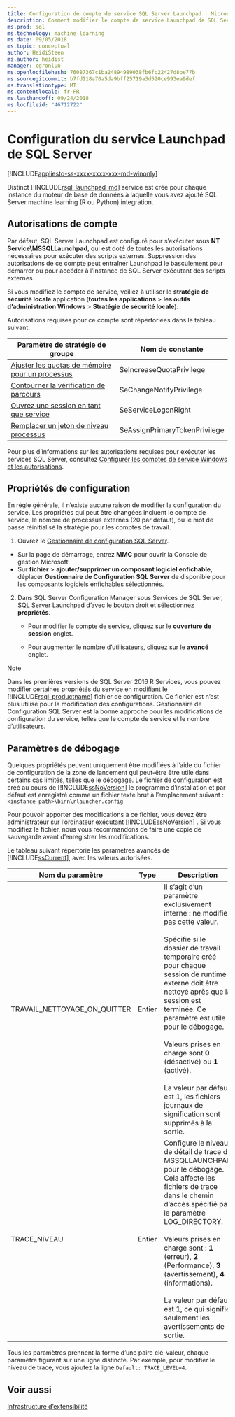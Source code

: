 ```yaml
---
title: Configuration de compte de service SQL Server Launchpad | Microsoft Docs
description: Comment modifier le compte de service Launchpad de SQL Server utilisé pour l’exécution du script externe sur SQL Server.
ms.prod: sql
ms.technology: machine-learning
ms.date: 09/05/2018
ms.topic: conceptual
author: HeidiSteen
ms.author: heidist
manager: cgronlun
ms.openlocfilehash: 76087367c1ba24894989038fb6fc22427d8be77b
ms.sourcegitcommit: b7fd118a70a5da9bff25719a3d520ce993ea9def
ms.translationtype: MT
ms.contentlocale: fr-FR
ms.lasthandoff: 09/24/2018
ms.locfileid: "46712722"
---
```

# <a name="sql-server-launchpad-service-configuration"></a>Configuration du service Launchpad de SQL Server
[!INCLUDE[appliesto-ss-xxxx-xxxx-xxx-md-winonly](../../includes/appliesto-ss-xxxx-xxxx-xxx-md-winonly.md)]

Distinct [!INCLUDE[rsql_launchpad_md](../../includes/rsql-launchpad-md.md)] service est créé pour chaque instance du moteur de base de données à laquelle vous avez ajouté SQL Server machine learning (R ou Python) integration.

## <a name="account-permissions"></a>Autorisations de compte

Par défaut, SQL Server Launchpad est configuré pour s’exécuter sous **NT Service\MSSQLLaunchpad**, qui est doté de toutes les autorisations nécessaires pour exécuter des scripts externes. Suppression des autorisations de ce compte peut entraîner Launchpad le basculement pour démarrer ou pour accéder à l’instance de SQL Server exécutant des scripts externes.

Si vous modifiez le compte de service, veillez à utiliser le **stratégie de sécurité locale** application (**toutes les applications** > **les outils d’administration Windows**  >  **Stratégie de sécurité locale**).

Autorisations requises pour ce compte sont répertoriées dans le tableau suivant.

| Paramètre de stratégie de groupe | Nom de constante |
|----------------------|---------------|
| [Ajuster les quotas de mémoire pour un processus](https://docs.microsoft.com/windows/security/threat-protection/security-policy-settings/adjust-memory-quotas-for-a-process) | SeIncreaseQuotaPrivilege | 
| [Contourner la vérification de parcours](https://docs.microsoft.com/windows/security/threat-protection/security-policy-settings/bypass-traverse-checking) | SeChangeNotifyPrivilege | 
| [Ouvrez une session en tant que service](https://docs.microsoft.com/windows/security/threat-protection/security-policy-settings/log-on-as-a-service) | SeServiceLogonRight | 
| [Remplacer un jeton de niveau processus](https://docs.microsoft.com/windows/security/threat-protection/security-policy-settings/replace-a-process-level-token) | SeAssignPrimaryTokenPrivilege | 

Pour plus d’informations sur les autorisations requises pour exécuter les services SQL Server, consultez [Configurer les comptes de service Windows et les autorisations](../../database-engine/configure-windows/configure-windows-service-accounts-and-permissions.md).

<a name="bkmk_ChangingConfig"></a> 

## <a name="configuration-properties"></a>Propriétés de configuration

En règle générale, il n’existe aucune raison de modifier la configuration du service. Les propriétés qui peut être changées incluent le compte de service, le nombre de processus externes (20 par défaut), ou le mot de passe réinitialisé la stratégie pour les comptes de travail.

1. Ouvrez le [Gestionnaire de configuration SQL Server](../../relational-databases/sql-server-configuration-manager.md). 

  + Sur la page de démarrage, entrez **MMC** pour ouvrir la Console de gestion Microsoft.
  + Sur **fichier** > **ajouter/supprimer un composant logiciel enfichable**, déplacer **Gestionnaire de Configuration SQL Server** de disponible pour les composants logiciels enfichables sélectionnés.

2. Dans SQL Server Configuration Manager sous Services de SQL Server, SQL Server Launchpad d’avec le bouton droit et sélectionnez **propriétés**.

    + Pour modifier le compte de service, cliquez sur le **ouverture de session** onglet.

    + Pour augmenter le nombre d’utilisateurs, cliquez sur le **avancé** onglet.

> [!Note]
> Dans les premières versions de SQL Server 2016 R Services, vous pouvez modifier certaines propriétés du service en modifiant le [!INCLUDE[rsql_productname](../../includes/rsql-productname-md.md)] fichier de configuration. Ce fichier est n’est plus utilisé pour la modification des configurations. Gestionnaire de Configuration SQL Server est la bonne approche pour les modifications de configuration du service, telles que le compte de service et le nombre d’utilisateurs.

## <a name="debug-settings"></a>Paramètres de débogage

Quelques propriétés peuvent uniquement être modifiées à l’aide du fichier de configuration de la zone de lancement qui peut-être être utile dans certains cas limités, telles que le débogage. Le fichier de configuration est créé au cours de [!INCLUDE[ssNoVersion](../../includes/ssnoversion-md.md)] le programme d’installation et par défaut est enregistré comme un fichier texte brut à l’emplacement suivant : `<instance path>\binn\rlauncher.config`

Pour pouvoir apporter des modifications à ce fichier, vous devez être administrateur sur l’ordinateur exécutant [!INCLUDE[ssNoVersion](../../includes/ssnoversion-md.md)] . Si vous modifiez le fichier, nous vous recommandons de faire une copie de sauvegarde avant d’enregistrer les modifications.

Le tableau suivant répertorie les paramètres avancés de [!INCLUDE[ssCurrent](../../includes/sscurrent-md.md)], avec les valeurs autorisées. 

|**Nom du paramètre**|**Type**|**Description**|
|----|----|----|
|TRAVAIL\_NETTOYAGE\_ON\_QUITTER|Entier |Il s’agit d’un paramètre exclusivement interne : ne modifiez pas cette valeur. </br></br>Spécifie si le dossier de travail temporaire créé pour chaque session de runtime externe doit être nettoyé après que la session est terminée. Ce paramètre est utile pour le débogage. </br></br>Valeurs prises en charge sont **0** (désactivé) ou **1** (activé). </br></br>La valeur par défaut est 1, les fichiers journaux de signification sont supprimés à la sortie.|
|TRACE\_NIVEAU|Entier |Configure le niveau de détail de trace de MSSQLLAUNCHPAD pour le débogage. Cela affecte les fichiers de trace dans le chemin d’accès spécifié par le paramètre LOG_DIRECTORY. </br></br>Valeurs prises en charge sont : **1** (erreur), **2** (Performance), **3** (avertissement), **4** (informations). </br></br>La valeur par défaut est 1, ce qui signifie seulement les avertissements de sortie.|

Tous les paramètres prennent la forme d’une paire clé-valeur, chaque paramètre figurant sur une ligne distincte. Par exemple, pour modifier le niveau de trace, vous ajoutez la ligne `Default: TRACE_LEVEL=4`.

## <a name="see-also"></a>Voir aussi

[Infrastructure d’extensibilité](../concepts/extensibility-framework.md)
